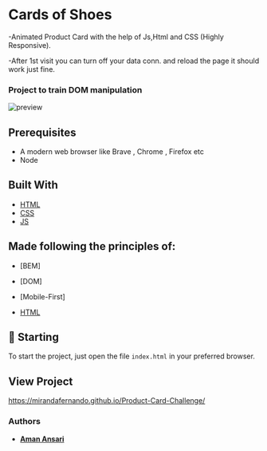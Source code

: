 # Cards of Shoes

-Animated Product Card with the help of Js,Html and CSS (Highly Responsive).

-After 1st visit you can turn off your data conn. and reload the page it should work just fine.

### Project to train DOM manipulation

![preview](shoe.gif)

## Prerequisites

- A modern web browser like Brave , Chrome , Firefox etc
- Node

## Built With

- [HTML](https://reactjs.org) 
- [CSS](https://sass-lang.com)
- [JS](https://sass-lang.com)

## Made following the principles of:
- [BEM]
- [DOM]
- [Mobile-First]


- [HTML](https://reactjs.org) 

## 🚀 Starting

To start the project, just open the file `index.html` in your preferred browser.

## View Project
https://mirandafernando.github.io/Product-Card-Challenge/

### Authors

- **[Aman Ansari](https://github.com/aman-atg)**

